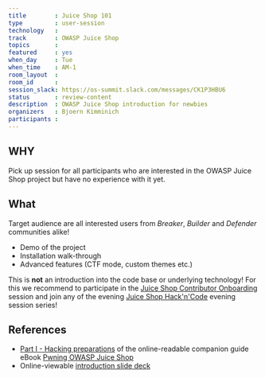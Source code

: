 ```yaml
---
title        : Juice Shop 101
type         : user-session
technology   :
track        : OWASP Juice Shop
topics       :
featured     : yes
when_day     : Tue
when_time    : AM-1
room_layout  :
room_id      :
session_slack: https://os-summit.slack.com/messages/CK1P3HBU6
status       : review-content
description  : OWASP Juice Shop introduction for newbies
organizers   : Bjoern Kimminich
participants :
---
```


## WHY

Pick up session for all participants who are interested in the OWASP
Juice Shop project but have no experience with it yet.

## What

Target audience are all interested users from _Breaker_, _Builder_ and
_Defender_ communities alike!

* Demo of the project
* Installation walk-through
* Advanced features (CTF mode, custom themes etc.)

This is **not** an introduction into the code base or underlying
technology! For this we recommend to participate in the
[Juice Shop Contributor Onboarding](/tracks/owasp-juice-shop/user-sessions/juice-shop-contributor-onboarding/)
session and join any of the evening
[Juice Shop Hack'n'Code](/tracks/owasp-juice-shop/working-sessions/juice-shop-hackathon/) evening session series!

## References

* [Part I - Hacking preparations](https://bkimminich.gitbooks.io/pwning-owasp-juice-shop/content/part1/)
  of the online-readable companion guide eBook
  [Pwning OWASP Juice Shop](https://bkimminich.gitbooks.io/pwning-owasp-juice-shop/content/)
* Online-viewable
  [introduction slide deck](http://bkimminich.github.io/juice-shop)

